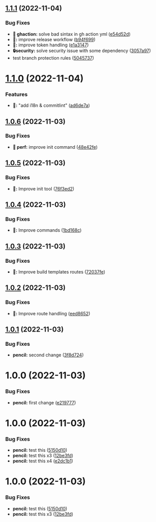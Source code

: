## [1.1.1](https://github.com/xmartlabs/rnx-cli/compare/v1.1.0...v1.1.1) (2022-11-04)


### Bug Fixes

* **:bug: ghaction:** solve bad sintax in gh action yml ([e54d52d](https://github.com/xmartlabs/rnx-cli/commit/e54d52d97eccfc95207644b1d7d3d0ca7b8897d9))
* **:bug::** improve release workflow ([b94f699](https://github.com/xmartlabs/rnx-cli/commit/b94f69968dbc77ef463ba9d567728aae8cef7d3e))
* **:bug::** improve token handling ([e1a3147](https://github.com/xmartlabs/rnx-cli/commit/e1a31475e78dd6672e831288da3aef5e943c3321))
* **🔒security:** solve security issue with some dependency ([3057a97](https://github.com/xmartlabs/rnx-cli/commit/3057a972d5218238d4ff9c4d8f915f7860e51753))
* test branch protection rules ([5045737](https://github.com/xmartlabs/rnx-cli/commit/50457371607c54f34e2d39eee5a7d2cb7ca995d2))

# [1.1.0](https://github.com/xmartlabs/rnx-cli/compare/v1.0.6...v1.1.0) (2022-11-04)


### Features

* **:pencil::** "add i18n & commitlint" ([ad6de7a](https://github.com/xmartlabs/rnx-cli/commit/ad6de7ae9585fcb74d1d221fa6a6baee79a76aac))

## [1.0.6](https://github.com/xmartlabs/rnx-cli/compare/v1.0.5...v1.0.6) (2022-11-03)


### Bug Fixes

* **:pencil: perf:** improve init command ([48e42fe](https://github.com/xmartlabs/rnx-cli/commit/48e42fec6e8b1ea5efd81549a613878335b2f34d))

## [1.0.5](https://github.com/xmartlabs/rnx-cli/compare/v1.0.4...v1.0.5) (2022-11-03)


### Bug Fixes

* **:pencil::** Improve init tool ([76f3ed2](https://github.com/xmartlabs/rnx-cli/commit/76f3ed2b4487c40d787ff0c33388833ebf238a0e))

## [1.0.4](https://github.com/xmartlabs/rnx-cli/compare/v1.0.3...v1.0.4) (2022-11-03)


### Bug Fixes

* **:pencil::** Improve commands ([1bd168c](https://github.com/xmartlabs/rnx-cli/commit/1bd168c8da1b617c4269d64c35e9229823211519))

## [1.0.3](https://github.com/xmartlabs/rnx-cli/compare/v1.0.2...v1.0.3) (2022-11-03)


### Bug Fixes

* **:pencil::** Improve build templates routes ([72037fe](https://github.com/xmartlabs/rnx-cli/commit/72037fe0f20e5dafe30597b0c7c44b726d546770))

## [1.0.2](https://github.com/xmartlabs/rnx-cli/compare/v1.0.1...v1.0.2) (2022-11-03)


### Bug Fixes

* **:pencil::** Improve route handling ([eed8652](https://github.com/xmartlabs/rnx-cli/commit/eed86522b28f7a065d86740d84e231b6c2cb3cdb))

## [1.0.1](https://github.com/xmartlabs/rnx-cli/compare/v1.0.0...v1.0.1) (2022-11-03)


### Bug Fixes

* **pencil:** second change ([3f8d724](https://github.com/xmartlabs/rnx-cli/commit/3f8d72436966963ae5e7f1db31c79804dd187f8d))

# 1.0.0 (2022-11-03)


### Bug Fixes

* **pencil:** first change ([e219777](https://github.com/xmartlabs/rnx-cli/commit/e219777cf4d171b4e4b74f9ad961416a5145f24e))

# 1.0.0 (2022-11-03)


### Bug Fixes

* **pencil:** test this ([5150d10](https://github.com/xmartlabs/rnx-cli/commit/5150d109d5c1a0c25b4acd1230cd8eff221ab0db))
* **pencil:** test this x3 ([12be3fd](https://github.com/xmartlabs/rnx-cli/commit/12be3fd36f6a5d14ed2a47ddeea136148f8b6102))
* **pencil:** test this x4 ([e2dc1b1](https://github.com/xmartlabs/rnx-cli/commit/e2dc1b130f33efb3725bbc079612230b61df255c))

# 1.0.0 (2022-11-03)


### Bug Fixes

* **pencil:** test this ([5150d10](https://github.com/xmartlabs/rnx-cli/commit/5150d109d5c1a0c25b4acd1230cd8eff221ab0db))
* **pencil:** test this x3 ([12be3fd](https://github.com/xmartlabs/rnx-cli/commit/12be3fd36f6a5d14ed2a47ddeea136148f8b6102))
